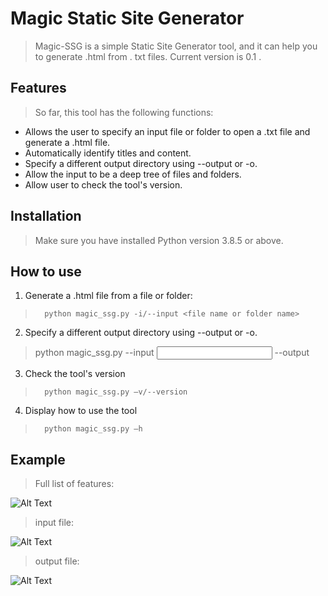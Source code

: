 # Magic Static Site Generator
> Magic-SSG is a simple Static Site Generator tool, and it can help you to generate .html from . txt files. Current version is 0.1 . 

## Features
> So far, this tool has the following functions:
* Allows the user to specify an input file or folder to open a .txt file and generate a .html file.
* Automatically identify titles and content.
* Specify a different output directory using --output or -o.
* Allow the input to be a deep tree of files and folders.
* Allow user to check the tool's version.

## Installation
> Make sure you have installed Python version 3.8.5 or above.

## How to use
1. Generate a .html file from a file or folder:
> `  python magic_ssg.py -i/--input <file name or folder name>`

2. Specify a different output directory using --output or -o.
> python magic_ssg.py --input <input file name or folder name> --output <out put folder>
  
3. Check the tool's version
> `  python magic_ssg.py –v/--version`
  
4. Display how to use the tool
> `  python magic_ssg.py –h`

## Example
  
> Full list of features:
  
![Alt Text](https://dev-to-uploads.s3.amazonaws.com/uploads/articles/lvd5ao4h7r1bm1prpk4g.png)
  
> input file:
  
![Alt Text](https://dev-to-uploads.s3.amazonaws.com/uploads/articles/r2lv22xz6b8byl84cn8r.png)
  
> output file:
  
![Alt Text](https://dev-to-uploads.s3.amazonaws.com/uploads/articles/r08erike6kspvnx3yd9u.png)
